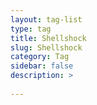 ```yaml
---
layout: tag-list
type: tag
title: Shellshock
slug: Shellshock
category: Tag
sidebar: false
description: >
    
---
```

